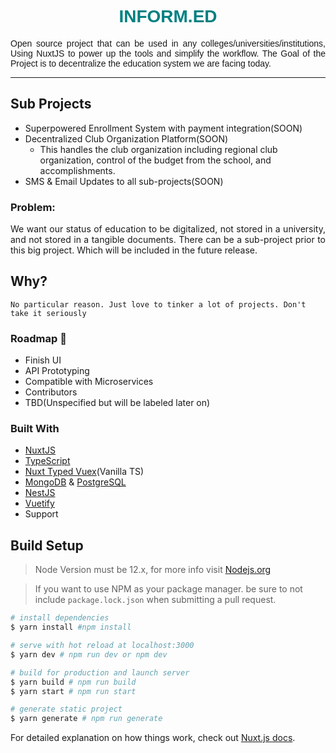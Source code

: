 <div style="text-align:center;font-family:Helvetica">
<h1 style="color:teal">INFORM.ED
</h1>
<p style="text-align:justify">
Open source project that can be used in any colleges/universities/institutions, Using NuxtJS to power up the tools
and simplify the workflow. The Goal of the Project is to decentralize the education system we are facing today.</p>
</div>
<hr>

## Sub Projects

- Superpowered Enrollment System with payment integration(SOON)
- Decentralized Club Organization Platform(SOON)
  - This handles the club organization including regional club organization, control of the budget from the school, and accomplishments.
- SMS & Email Updates to all sub-projects(SOON)

### Problem:
<p style="text-align:justify">
We want our status of education to be digitalized, not stored in a university, and not stored in a tangible documents. There can be a sub-project prior to this big project. Which will be included in the future release.</p>

## Why?

    No particular reason. Just love to tinker a lot of projects. Don't take it seriously

### Roadmap 🏁

- Finish UI
- API Prototyping
- Compatible with Microservices
- Contributors
- TBD(Unspecified but will be labeled later on)

### Built With

- [NuxtJS](https://nuxtjs.org)
- [TypeScript](https://typescript.org)
- [Nuxt Typed Vuex](https://github.com/danielroe/nuxt-typed-vuex)(Vanilla TS)
- [MongoDB](https://mongodb.com) & [PostgreSQL](https://postgresql.org)
- [NestJS](https://nestjs.com)
- [Vuetify](https://vuetifyjs.com)
- Support

## Build Setup

> Node Version must be 12.x,
> for more info visit [Nodejs.org](https://nodejs.org)

> If you want to use NPM as your package manager. be sure to not include `package.lock.json` when submitting a pull request.

```bash
# install dependencies
$ yarn install #npm install

# serve with hot reload at localhost:3000
$ yarn dev # npm run dev or npm dev

# build for production and launch server
$ yarn build # npm run build
$ yarn start # npm run start

# generate static project
$ yarn generate # npm run generate
```

For detailed explanation on how things work, check out [Nuxt.js docs](https://nuxtjs.org).
